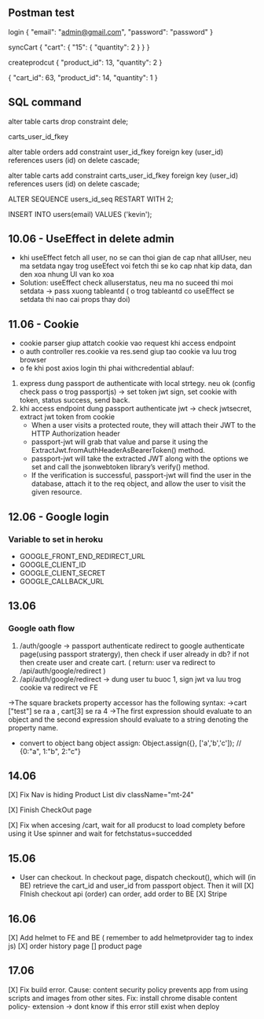 ## Postman test

login
{
"email": "admin@gmail.com",
"password": "password"
}

syncCart
{
"cart": {
"15": {
"quantity": 2
}
}
}

createprodcut
{
"product_id": 13,
"quantity": 2
}

{
"cart_id": 63,
"product_id": 14,
"quantity": 1
}

## SQL command

alter table carts
drop constraint dele;

carts_user_id_fkey

alter table orders
add constraint user_id_fkey
foreign key (user_id)
references users (id)
on delete cascade;

alter table carts
add constraint carts_user_id_fkey
foreign key (user_id)
references users (id)
on delete cascade;

ALTER SEQUENCE users_id_seq RESTART WITH 2;

INSERT INTO users(email)
VALUES ('kevin');

## 10.06 - UseEffect in delete admin

- khi useEffect fetch all user, no se can thoi gian de cap nhat allUser, neu ma setdata ngay trog useEfect voi fetch thi se ko cap nhat kip data, dan den xoa nhung UI van ko xoa
- Solution: useEffect check alluserstatus, neu ma no suceed thi moi setdata -> pass xuong tableantd ( o trog tableantd co useEffect se setdata thi nao cai props thay doi)

## 11.06 - Cookie

- cookie parser giup attatch cookie vao request khi access endpoint
- o auth controller res.cookie va res.send giup tao cookie va luu trog browser
- o fe khi post axios login thi phai withcredential
  ablauf:

1. express dung passport de authenticate with local strtegy. neu ok (config check pass o trog passportjs) -> set token jwt sign, set cookie with token, status success, send back.
2. khi access endpoint dung passport authenticate jwt -> check jwtsecret, extract jwt token from cookie
   - When a user visits a protected route, they will attach their JWT to the HTTP Authorization header
   - passport-jwt will grab that value and parse it using the ExtractJwt.fromAuthHeaderAsBearerToken() method.
   - passport-jwt will take the extracted JWT along with the options we set and call the jsonwebtoken library’s verify() method.
   - If the verification is successful, passport-jwt will find the user in the database, attach it to the req object, and allow the user to visit the given resource.

## 12.06 - Google login

### Variable to set in heroku

- GOOGLE_FRONT_END_REDIRECT_URL
- GOOGLE_CLIENT_ID
- GOOGLE_CLIENT_SECRET
- GOOGLE_CALLBACK_URL

## 13.06

### Google oath flow

1. /auth/google -> passport authenticate redirect to google authenticate page(using passport stratergy), then check if user already in db? if not then create user and create cart. ( return: user va redirect to /api/auth/google/redirect )
2. /api/auth/google/redirect -> dung user tu buoc 1, sign jwt va luu trog cookie va redirect ve FE

->The square brackets property accessor has the following syntax:
->cart ["test"] se ra a , cart[3] se ra 4
->The first expression should evaluate to an object and the second expression should evaluate to a string denoting the property name.

- convert to object bang object assign: Object.assign({}, ['a','b','c']); // {0:"a", 1:"b", 2:"c"}

## 14.06

[X] Fix Nav is hiding Product List
div className="mt-24"

[X] Finish CheckOut page

[X] Fix when accesing /cart, wait for all producst to load complety before using it
Use spinner and wait for fetchstatus=succedded

## 15.06
- User can checkout. In checkout page, dispatch checkout(), which will (in BE) retrieve the cart_id and user_id from passport object. Then it will 
[X] FInish checkout api (order)
can order, add order to BE
[X] Stripe 

## 16.06
[X] Add helmet to FE and BE ( remember to add helmetprovider tag to index js)
[X] order history page
[] product page

## 17.06 
[X] Fix build error. Cause: content security policy prevents app from using scripts and images from other sites. Fix: install chrome disable content policy- extension 
 -> dont know if this error still exist when deploy

 